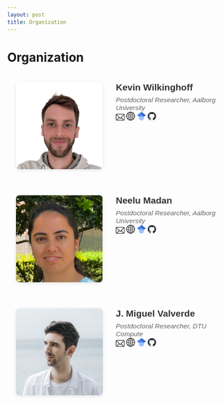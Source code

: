 ```yaml
---
layout: post
title: Organization
---
```


<style>
        .profile-container {
            display: flex;
            align-items: flex-start;
            gap: 30px;
            max-width: 800px;
            margin: 20px auto;
            padding: 20px;
            font-family: Arial, sans-serif;
        }

        .profile-image {
            width: 200px;
            height: 200px;
            object-fit: cover;
            border-radius: 8px;
            box-shadow: 0 2px 8px rgba(0,0,0,0.1);
        }

        .profile-info {
            flex: 1;
        }

        .profile-name {
            font-weight: bold;
            font-size: 1.5em;
            margin: 0 0 8px 0;
            color: #333;
        }

        .profile-links {
            font-style: italic;
            font-size: 1.1em;
            margin: 0 0 15px 0;
        }

        .profile-links img {
            width:20px;
        }

        .profile-affiliation {
            font-style: italic;
            color: #666;
            margin: 0;
            font-size: 1.1em;
        }

        .profile-bio {
            line-height: 1.6;
            color: #444;
            margin: 0;
        }

        /* Responsive design for mobile */
        @media (max-width: 600px) {
            .profile-container {
                flex-direction: column;
                text-align: center;
            }

            .profile-image {
                width: 150px;
                height: 150px;
            }
        }
</style>

<h1>Organization</h1>

<div class="profile-container">
    <img src="assets/img/photos/kevin.png" alt="Miguel Profile picture" class="profile-image">
    <div class="profile-info">
        <h2 class="profile-name">Kevin Wilkinghoff</h2>
        <p class="profile-affiliation">Postdoctoral Researcher, Aalborg University</p>
        <p class="profile-links">
            <a href=""><img src="assets/img/email.png"></a>
            <a href=""><img src="assets/img/globe.png"></a>
            <a href=""><img src="assets/img/googlescholar.png"></a>
            <a href=""><img src="assets/img/github.png"></a>
        </p>
    </div>
</div>

<div class="profile-container">
    <img src="assets/img/photos/neelu.png" alt="Miguel Profile picture" class="profile-image">
    <div class="profile-info">
        <h2 class="profile-name">Neelu Madan</h2>
        <p class="profile-affiliation">Postdoctoral Researcher, Aalborg University</p>
        <p class="profile-links">
            <a href=""><img src="assets/img/email.png"></a>
            <a href=""><img src="assets/img/globe.png"></a>
            <a href=""><img src="assets/img/googlescholar.png"></a>
            <a href=""><img src="assets/img/github.png"></a>
        </p>
    </div>
</div>

<div class="profile-container">
    <img src="assets/img/photos/miguel.jpg" alt="Miguel Profile picture" class="profile-image">
    <div class="profile-info">
        <h2 class="profile-name">J. Miguel Valverde</h2>
        <p class="profile-affiliation">Postdoctoral Researcher, DTU Compute</p>
        <p class="profile-links">
            <a href=""><img src="assets/img/email.png"></a>
            <a href=""><img src="assets/img/globe.png"></a>
            <a href=""><img src="assets/img/googlescholar.png"></a>
            <a href=""><img src="assets/img/github.png"></a>
        </p>
    </div>
</div>
